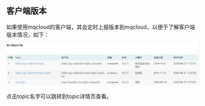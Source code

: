 ## 客户端版本

如果使用mqcloud的客户端，其会定时上报版本到mqcloud，以便于了解客户端版本情况，如下：

![](img/clientVersion.png)

点击topic名字可以跳转到topic详情页查看。